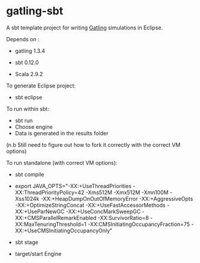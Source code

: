 gatling-sbt
===========

A sbt template project for writing [Gatling](https://github.com/excilys/gatling.git) simulations in Eclipse.

Depends on :

* gatling 1.3.4

* sbt 0.12.0

* Scala 2.9.2

To generate Eclipse project:

* sbt eclipse

To run within sbt:

* sbt run
* Choose engine 
* Data is generated in the results folder

(n.b Still need to figure out how to fork it correctly with the correct VM options)

To run standalone (with correct VM options):

* sbt compile

* export JAVA_OPTS="-XX:+UseThreadPriorities -XX:ThreadPriorityPolicy=42 -Xms512M -Xmx512M -Xmn100M -Xss1024k -XX:+HeapDumpOnOutOfMemoryError -XX:+AggressiveOpts -XX:+OptimizeStringConcat -XX:+UseFastAccessorMethods -XX:+UseParNewGC -XX:+UseConcMarkSweepGC -XX:+CMSParallelRemarkEnabled -XX:SurvivorRatio=8 -XX:MaxTenuringThreshold=1 -XX:CMSInitiatingOccupancyFraction=75 -XX:+UseCMSInitiatingOccupancyOnly"

* sbt stage

* target/start Engine


